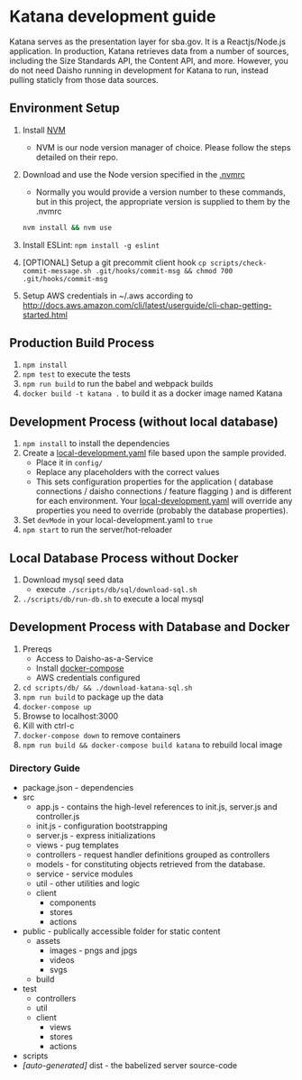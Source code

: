 # Katana development guide
Katana serves as the presentation layer for sba.gov. It is a Reactjs/Node.js application.  In production, Katana retrieves data from a number of sources,
including the Size Standards API, the Content API, and more. However, you do not need Daisho running in development for Katana to run, instead pulling staticly from those data sources.

## Environment Setup
1. Install [NVM](https://github.com/creationix/nvm)
      * NVM is our node version manager of choice. Please follow the steps detailed on their repo.
2. Download and use the Node version specified in the [.nvmrc](https://github.com/USSBA/sba-gov-katana/blob/master/.nvmrc#L1)
   * Normally you would provide a version number to these commands, but in this project, the appropriate version is supplied to them by the .nvmrc
    ```sh
    nvm install && nvm use
    ```
   
3. Install ESLint: `npm install -g eslint`
4. [OPTIONAL] Setup a git precommit client hook `cp scripts/check-commit-message.sh .git/hooks/commit-msg && chmod 700 .git/hooks/commit-msg`
5. Setup AWS credentials in ~/.aws according to http://docs.aws.amazon.com/cli/latest/userguide/cli-chap-getting-started.html

## Production Build Process
1. `npm install`
1. `npm test` to execute the tests
1. `npm run build` to run the babel and webpack builds
1. `docker build -t katana .` to build it as a docker image named Katana

## Development Process (without local database)
1. `npm install` to install the dependencies
1. Create a [local-development.yaml](#local-development-yaml) file based upon the sample provided.
      * Place it in `config/`
      * Replace any placeholders with the correct values
      * This sets configuration properties for the application ( database connections / daisho connections / feature flagging ) and is different for each environment. Your [local-development.yaml](#local-development-yaml) will override any properties you need to override (probably the database properties).
1. Set `devMode` in your local-development.yaml to `true`
1. `npm start` to run the server/hot-reloader

## Local Database Process without Docker
1. Download mysql seed data
    - execute `./scripts/db/sql/download-sql.sh`
1. `./scripts/db/run-db.sh` to execute a local mysql

## Development Process with Database and Docker
1. Prereqs
    - Access to Daisho-as-a-Service
    - Install [docker-compose](https://docs.docker.com/compose/install/)
    - AWS credentials configured
1. `cd scripts/db/ && ./download-katana-sql.sh`
1. `npm run build` to package up the data
1. `docker-compose up`
1. Browse to localhost:3000
1. Kill with ctrl-c
1. `docker-compose down` to remove containers
1. `npm run build && docker-compose build katana` to rebuild local image


### Directory Guide
* package.json - dependencies
* src
    * app.js - contains the high-level references to init.js, server.js and controller.js
    * init.js - configuration bootstrapping
    * server.js - express initializations
    * views - pug templates
    * controllers - request handler definitions grouped as controllers
    * models - for constituting objects retrieved from the database.
    * service - service modules
    * util - other utilities and logic
    * client
        * components 
        * stores
        * actions
* public - publically accessible folder for static content
    * assets
        * images - pngs and jpgs
        * videos
        * svgs
    * build
* test
    * controllers
    * util
    * client
        * views
        * stores
        * actions
* scripts
* *[auto-generated]* dist - the babelized server source-code